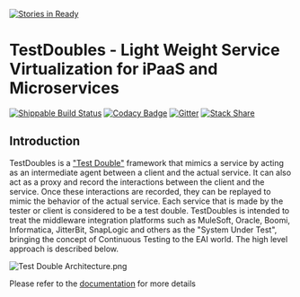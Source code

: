 [![Stories in Ready](https://badge.waffle.io/DevTestSolutions/TestDoubles.png?label=ready&title=Ready)](https://waffle.io/DevTestSolutions/TestDoubles)
# TestDoubles - Light Weight Service Virtualization for iPaaS and Microservices #

[![Shippable Build Status](https://api.shippable.com/projects/564627481895ca447423774e/badge/master)](https://app.shippable.com/projects/564627481895ca447423774e)
[![Codacy Badge](https://api.codacy.com/project/badge/grade/b8005f8b29e446878229288e12710bc7)](https://www.codacy.com)
[![Gitter](https://badges.gitter.im/Join%20Chat.svg)](https://gitter.im/DevTestSolutions/TestDoubles?utm_source=badge&utm_medium=badge&utm_campaign=pr-badge)
[![Stack Share](http://img.shields.io/badge/tech-stack-0690fa.svg?style=flat)](http://stackshare.io/ianakelly/testdoubles)

## Introduction ##

TestDoubles is a ["Test Double"](https://en.wikipedia.org/wiki/Test_double) framework that mimics a service by acting as an intermediate agent between a client and the actual service. It can also act as a proxy and record the interactions between the client and the service. Once these interactions are recorded, they can be replayed to mimic the behavior of the actual service. Each service that is made by the tester or client is considered to be a test double. TestDoubles is intended to treat the middleware integration platforms such as MuleSoft, Oracle, Boomi, Informatica, JitterBit, SnapLogic and others as the "System Under Test", bringing the concept of Continuous Testing to the EAI world. The high level approach is described below.

![Test Double Architecture.png](documentation/images/0-testdoubles.png)

Please refer to the [documentation](documentation/index.md) for more details
